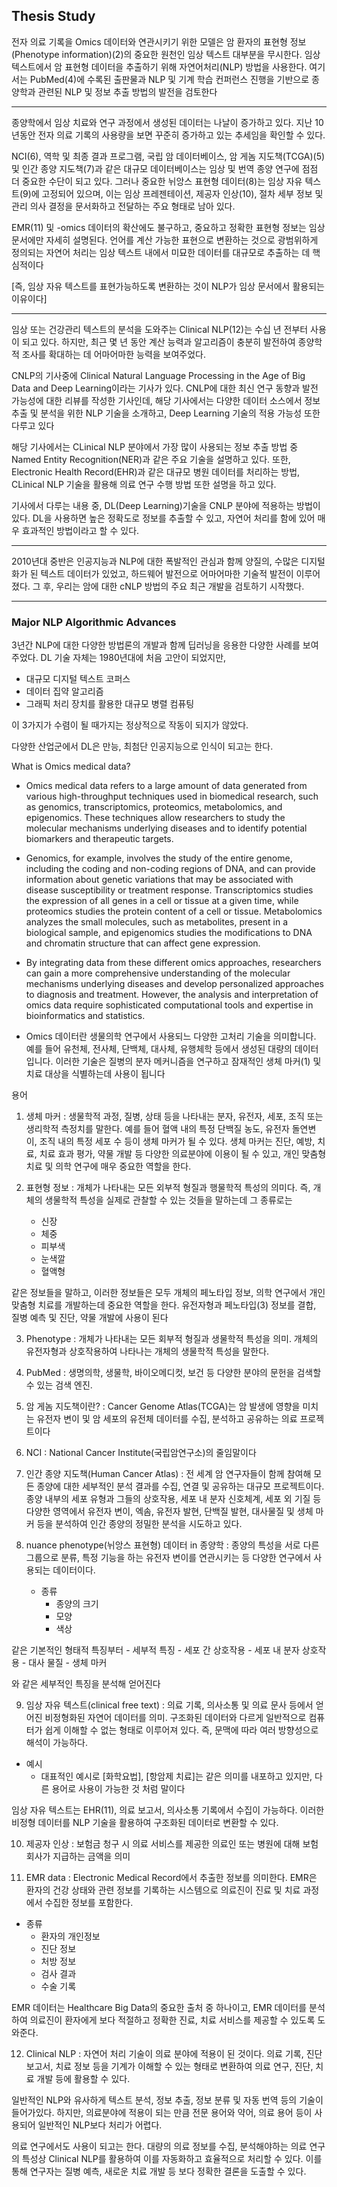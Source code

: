 ## Thesis Study

전자 의료 기록을 Omics 데이터와 연관시키기 위한 모델은 암 환자의 표현형 정보(Phenotype information)(2)의 중요한 원천인 임상 텍스트 대부분을 무시한다. 임상 텍스트에서 암 표현형 데이터을 추출하기 위해 자연어처리(NLP) 방법을 사용한다. 여기서는 PubMed(4)에 수록된 출판물과 NLP 및 기계 학습 컨퍼런스 진행을 기반으로 종양학과 관련된 NLP 및 정보 추출 방법의 발전을 검토한다

---
종양학에서 임상 치료와 연구 과정에서 생성된 데이터는 나날이 증가하고 있다. 지난 10년동안 전자 의료 기록의 사용량을 보면 꾸준히 증가하고 있는 추세임을 확인할 수 있다.

NCI(6), 역학 및 최종 결과 프로그램, 국립 암 데이터베이스, 암 게놈 지도책(TCGA)(5) 및 인간 종양 지도책(7)과 같은 대규모 데이터베이스는 임상 및 번역 종양 연구에 점점 더 중요한 수단이 되고 있다. 그러나 중요한 뉘앙스 표현형 데이터(8)는 임상 자유 텍스트(9)에 고정되어 있으며, 이는 임상 프레젠테이션, 제공자 인상(10), 절차 세부 정보 및 관리 의사 결정을 문서화하고 전달하는 주요 형태로 남아 있다. 

EMR(11) 및 -omics 데이터의 확산에도 불구하고, 중요하고 정확한 표현형 정보는 임상 문서에만 자세히 설명된다. 언어를 계산 가능한 표현으로 변환하는 것으로 광범위하게 정의되는 자연어 처리는 임상 텍스트 내에서 미묘한 데이터를 대규모로 추출하는 데 핵심적이다

[즉, 임상 자유 텍스트를 표현가능하도록 변환하는 것이 NLP가 임상 문서에서 활용되는 이유이다]

---

임상 또는 건강관리 텍스트의 분석을 도와주는 Clinical NLP(12)는 수십 년 전부터 사용이 되고 있다. 하지만, 최근 몇 년 동안 계산 능력과 알고리즘이 충분히 발전하여 종양학적 조사를 확대하는 데 어마어마한 능력을 보여주었다.

CNLP의 기사중에 Clinical Natural Language Processing in the Age of Big Data and Deep Learning이라는 기사가 있다. CNLP에 대한 최신 연구 동향과 발전 가능성에 대한 리뷰를 작성한 기사인데, 해당 기사에서는 다양한 데이터 소스에서 정보 추출 및 분석을 위한 NLP 기술을 소개하고, Deep Learning 기술의 적용 가능성 또한 다루고 있다

해당 기사에서는 CLinical NLP 분야에서 가장 많이 사용되는 정보 추출 방법 중 Named Entity Recognition(NER)과 같은 주요 기술을 설명하고 있다. 또한, Electronic Health Record(EHR)과 같은 대규모 병원 데이터를 처리하는 방법, CLinical NLP 기술을 활용해 의료 연구 수행 방법 또한 설명을 하고 있다.

기사에서 다루는 내용 중, DL(Deep Learning)기술을 CNLP 분야에 적용하는 방법이 있다. DL을 사용하면 높은 정확도로 정보를 추출할 수 있고, 자연어 처리를 함에 있어 매우 효과적인 방법이라고 할 수 있다.

---

2010년대 중반은 인공지능과 NLP에 대한 폭발적인 관심과 함께 양질의, 수많은 디지털화가 된 텍스트 데이터가 있었고, 하드웨어 발전으로 어마어마한 기술적 발전이 이루어졌다. 그 후, 우리는  암에 대한 cNLP 방법의 주요 최근 개발을 검토하기 시작했다. 

---

### Major NLP Algorithmic Advances

3년간 NLP에 대한 다양한 방법론의 개발과 함께 딥러닝을 응용한 다양한 사례를 보여주었다. DL 기술 자체는 1980년대에 처음 고안이 되었지만, 
- 대규모 디지털 텍스트 코퍼스
- 데이터 집약 알고리즘
- 그래픽 처리 장치를 활용한 대규모 병렬 컴퓨팅 

이 3가지가 수렴이 될 때가지는 정상적으로 작동이 되지가 않았다.

다양한 산업군에서 DL은 만능, 최첨단 인공지능으로 인식이 되고는 한다. 

What is Omics medical data?
- Omics medical data refers to a large amount of data generated from various high-throughput techniques used in biomedical research, such as genomics, transcriptomics, proteomics, metabolomics, and epigenomics. These techniques allow researchers to study the molecular mechanisms underlying diseases and to identify potential biomarkers and therapeutic targets.

- Genomics, for example, involves the study of the entire genome, including the coding and non-coding regions of DNA, and can provide information about genetic variations that may be associated with disease susceptibility or treatment response. Transcriptomics studies the expression of all genes in a cell or tissue at a given time, while proteomics studies the protein content of a cell or tissue. Metabolomics analyzes the small molecules, such as metabolites, present in a biological sample, and epigenomics studies the modifications to DNA and chromatin structure that can affect gene expression.

- By integrating data from these different omics approaches, researchers can gain a more comprehensive understanding of the molecular mechanisms underlying diseases and develop personalized approaches to diagnosis and treatment. However, the analysis and interpretation of omics data require sophisticated computational tools and expertise in bioinformatics and statistics.

- Omics 데이터란 생물의학 연구에서 사용되느 다양한 고처리 기술을 의미합니다. 예를 들어 유천체, 전사체, 단백체, 대사체, 유행체학 등에서 생성된 대량의 데이터입니다. 이러한 기술은 질병의 분자 메커니즘을 연구하고 잠재적인 생체 마커(1) 및 치료 대상을 식별하는데 사용이 됩니다


용어
1) 생체 마커 : 생물학적 과정, 질병, 상태 등을 나타내는 분자, 유전자, 세포, 조직 또는 생리학적 측정치를 말한다. 예를 들어 혈액 내의 특정 단백질 농도, 유전자 돌연변이, 조직 내의 특정 세포 수 등이 생체 마커가 될 수 있다. 생체 마커는 진단, 예방, 치료, 치료 효과 평가, 약물 개발 등 다양한 의료분야에 이용이 될 수 있고, 개인 맞춤형 치료 및 의학 연구에 매우 중요한 역할을 한다.

2) 표현형 정보 : 개체가 나타내는 모든 외부적 형질과 행물학적 특성의 의미다. 즉, 개체의 생물학적 특성을 실제로 관찰할 수 있는 것들을 말하는데 그 종류로는
    - 신장
    - 체중
    - 피부색
    - 눈색깔
    - 혈액형
    
같은 정보들을 말하고, 이러한 정보들은 모두 개체의 페노타입 정보, 의학 연구에서 개인 맞춤형 치료를 개발하는데 중요한 역할을 한다. 유전자형과 페노타입(3) 정보를 결합, 질병 예측 및 진단, 약물 개발에 사용이 된다

3) Phenotype : 개체가 나타내는 모든 회부적 형질과 생물학적 특성을 의미. 개체의 유전자형과 상호작용하여 나타나는 개체의 생물학적 특성을 말한다.

4) PubMed : 생명의학, 생물학, 바이오메디컷, 보건 등 다양한 분야의 문헌을 검색할 수 있는 검색 엔진.

5) 암 게놈 지도책이란? : Cancer Genome Atlas(TCGA)는 암 발생에 영향을 미치는 유전자 변이 및 암 세포의 유전체 데이터를 수집, 분석하고 공유하는 의료 프로젝트이다

6) NCI : National Cancer Institute(국립암연구소)의 줄임말이다
7) 인간 종양 지도책(Human Cancer Atlas) : 전 세계 암 연구자들이 함께 참여해 모든 종양에 대한 세부적인 분석 결과를 수집, 연결 및 공유하는 대규모 프로젝트이다. 종양 내부의 세포 유형과 그들의 상호작용, 세포 내 분자 신호체계, 세포 외 기질 등 다양한 영역에서 유전자 변이, 엑솜, 유전자 발현, 단백질 발현, 대사물질 및 생체 마커 등을 분석하여 인간 종양의 정밀한 분석을 시도하고 있다.
8) nuance phenotype(뉘앙스 표현형) 데이터 in 종양학 : 종양의 특성을 서로 다른 그룹으로 분류, 특정 기능을 하는 유전자 변이를 연관시키는 등 다양한 연구에서 사용되는 데이터이다.
    - 종류
        - 종양의 크기
        - 모양
        - 색상
        
같은 기본적인 형태적 특징부터
    - 세부적 특징
        - 세포 간 상호작용
        - 세포 내 분자 상호작용
        - 대사 물질
        - 생체 마커
        
와 같은 세부적인 특징을 분석해 얻어진다

9) 임상 자유 텍스트(clinical free text) :  의료 기록, 의사소통 및 의료 문사 등에서 얻어진 비정형화된 자연어 데이터를 의미. 구조화된 데이터와 다르게 일반적으로 컴퓨터가 쉽게 이해할 수 없는 형태로 이루어져 있다. 즉, 문맥에 따라 여러 방향성으로 해석이 가능하다.
- 예시
    - 대표적인 예시로 [화학요법], [항암제 치료]는 같은 의미를 내포하고 있지만, 다른 용어로 사용이 가능한 것 처럼 말이다 

임상 자유 텍스트는 EHR(11), 의료 보고서, 의사소통 기록에서 수집이 가능하다. 이러한 비정형 데이터를 NLP 기술을 활용하여 구조화된 데이터로 변환할 수 있다.

10) 제공자 인상 : 보험금 청구 시 의료 서비스를 제공한 의료인 또는 병원에 대해 보험회사가 지급하는 금액을 의미

11) EMR data : Electronic Medical Record에서 추출한 정보를 의미한다. EMR은 환자의 건강 상태와 관련 정보를 기록하는 시스템으로 의료진이 진료 및 치료 과정에서 수집한 정보를 포함한다. 
- 종류
    - 환자의 개인정보
    - 진단 정보
    - 처방 정보
    - 검사 결과
    - 수술 기록

EMR 데이터는 Healthcare Big Data의 중요한 출처 중 하나이고, EMR 데이터를 분석하여 의료진이 환자에게 보다 적절하고 정확한 진료, 치료 서비스를 제공할 수 있도록 도와준다.

12) Clinical NLP : 자연어 처리 기술이 의료 분야에 적용이 된 것이다. 의료 기록, 진단 보고서, 치료 정보 등을 기계가 이해할 수 있는 형태로 변환하여 의료 연구, 진단, 치료 개발 등에 활용할 수 있다.

일반적인 NLP와 유사하게 텍스트 분석, 정보 추출, 정보 분류 및 자동 번역 등의 기술이 들어가있다. 하지만, 의료분야에 적용이 되는 만큼 전문 용어와 약어, 의료 용어 등이 사용되어 일반적인 NLP보다 처리가 어렵다.

의료 연구에서도 사용이 되고는 한다. 대량의 의료 정보를 수집, 분석해야하는 의료 연구의 특성상 Clinical NLP를 활용하여 이를 자동화하고 효율적으로 처리할 수 있다. 이를 통해 연구자는 질병 예측, 새로운 치료 개발 등 보다 정확한 결론을 도출할 수 있다.
